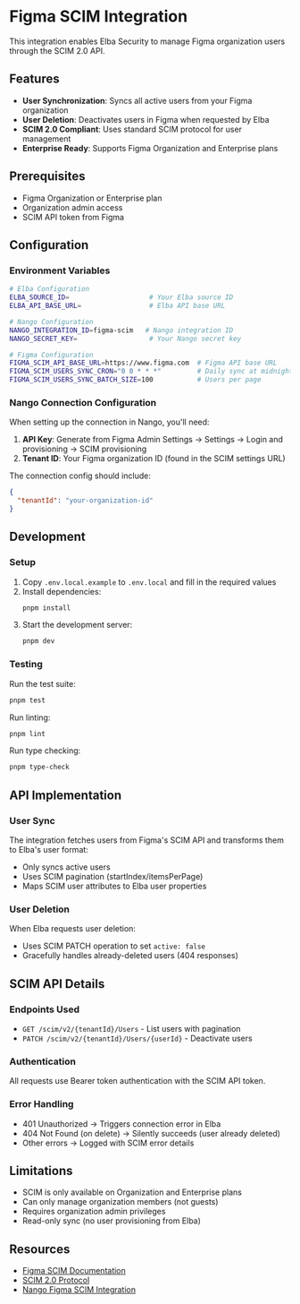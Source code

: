 # Figma SCIM Integration

This integration enables Elba Security to manage Figma organization users through the SCIM 2.0 API.

## Features

- **User Synchronization**: Syncs all active users from your Figma organization
- **User Deletion**: Deactivates users in Figma when requested by Elba
- **SCIM 2.0 Compliant**: Uses standard SCIM protocol for user management
- **Enterprise Ready**: Supports Figma Organization and Enterprise plans

## Prerequisites

- Figma Organization or Enterprise plan
- Organization admin access
- SCIM API token from Figma

## Configuration

### Environment Variables

```bash
# Elba Configuration
ELBA_SOURCE_ID=                    # Your Elba source ID
ELBA_API_BASE_URL=                 # Elba API base URL

# Nango Configuration
NANGO_INTEGRATION_ID=figma-scim   # Nango integration ID
NANGO_SECRET_KEY=                  # Your Nango secret key

# Figma Configuration
FIGMA_SCIM_API_BASE_URL=https://www.figma.com  # Figma API base URL
FIGMA_SCIM_USERS_SYNC_CRON="0 0 * * *"         # Daily sync at midnight
FIGMA_SCIM_USERS_SYNC_BATCH_SIZE=100           # Users per page
```

### Nango Connection Configuration

When setting up the connection in Nango, you'll need:

1. **API Key**: Generate from Figma Admin Settings → Settings → Login and provisioning → SCIM provisioning
2. **Tenant ID**: Your Figma organization ID (found in the SCIM settings URL)

The connection config should include:

```json
{
  "tenantId": "your-organization-id"
}
```

## Development

### Setup

1. Copy `.env.local.example` to `.env.local` and fill in the required values
2. Install dependencies:
   ```bash
   pnpm install
   ```
3. Start the development server:
   ```bash
   pnpm dev
   ```

### Testing

Run the test suite:

```bash
pnpm test
```

Run linting:

```bash
pnpm lint
```

Run type checking:

```bash
pnpm type-check
```

## API Implementation

### User Sync

The integration fetches users from Figma's SCIM API and transforms them to Elba's user format:

- Only syncs active users
- Uses SCIM pagination (startIndex/itemsPerPage)
- Maps SCIM user attributes to Elba user properties

### User Deletion

When Elba requests user deletion:

- Uses SCIM PATCH operation to set `active: false`
- Gracefully handles already-deleted users (404 responses)

## SCIM API Details

### Endpoints Used

- `GET /scim/v2/{tenantId}/Users` - List users with pagination
- `PATCH /scim/v2/{tenantId}/Users/{userId}` - Deactivate users

### Authentication

All requests use Bearer token authentication with the SCIM API token.

### Error Handling

- 401 Unauthorized → Triggers connection error in Elba
- 404 Not Found (on delete) → Silently succeeds (user already deleted)
- Other errors → Logged with SCIM error details

## Limitations

- SCIM is only available on Organization and Enterprise plans
- Can only manage organization members (not guests)
- Requires organization admin privileges
- Read-only sync (no user provisioning from Elba)

## Resources

- [Figma SCIM Documentation](https://help.figma.com/hc/en-us/articles/360040449773-Provision-Figma-with-SCIM)
- [SCIM 2.0 Protocol](https://datatracker.ietf.org/doc/html/rfc7644)
- [Nango Figma SCIM Integration](https://docs.nango.dev/integrations/all/figma-scim)

